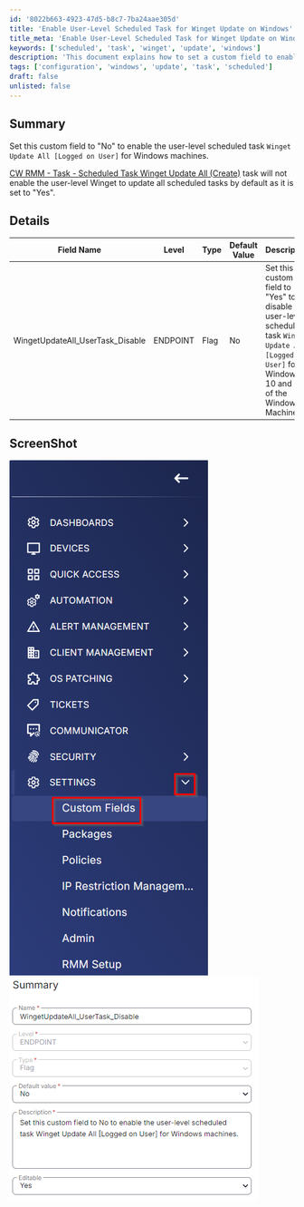```yaml
---
id: '8022b663-4923-47d5-b8c7-7ba24aae305d'
title: 'Enable User-Level Scheduled Task for Winget Update on Windows'
title_meta: 'Enable User-Level Scheduled Task for Winget Update on Windows'
keywords: ['scheduled', 'task', 'winget', 'update', 'windows']
description: 'This document explains how to set a custom field to enable the user-level scheduled task `Winget Update All [Logged on User]` for Windows machines. It includes details about the necessary configuration and the default settings for the task.'
tags: ['configuration', 'windows', 'update', 'task', 'scheduled']
draft: false
unlisted: false
---
```

## Summary

Set this custom field to "No" to enable the user-level scheduled task `Winget Update All [Logged on User]` for Windows machines.

[CW RMM - Task - Scheduled Task Winget Update All (Create)](https://proval.itglue.com/DOC-5078775-15702931) task will not enable the user-level Winget to update all scheduled tasks by default as it is set to "Yes".

## Details

| Field Name                             | Level    | Type | Default Value | Description                                                                                                           | Editable |
|----------------------------------------|----------|------|---------------|-----------------------------------------------------------------------------------------------------------------------|----------|
| WingetUpdateAll_UserTask_Disable      | ENDPOINT | Flag | No            | Set this custom field to "Yes" to disable the user-level scheduled task `Winget Update All [Logged on User]` for Windows 10 and 11 of the Windows Machines. | Yes      |

## ScreenShot

![Screenshot 1](../../../static/img/EndPoint---WingetUpdateAll_UserTask_Disable/image_1.png)
![Screenshot 2](../../../static/img/EndPoint---WingetUpdateAll_UserTask_Disable/image_2.png)






